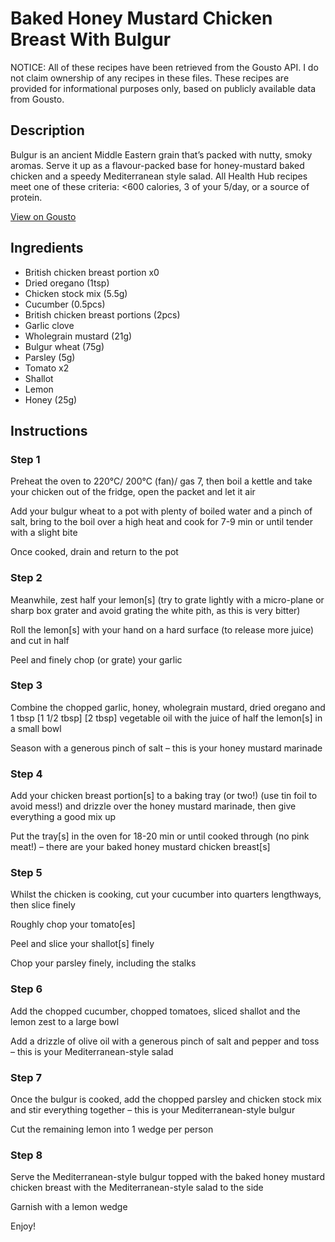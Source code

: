 # Baked Honey Mustard Chicken Breast With Bulgur

NOTICE: All of these recipes have been retrieved from the Gousto API. I do not claim ownership of any recipes in these files. These recipes are provided for informational purposes only, based on publicly available data from Gousto.

## Description

Bulgur is an ancient Middle Eastern grain that’s packed with nutty, smoky aromas. Serve it up as a flavour-packed base for honey-mustard baked chicken and a speedy Mediterranean style salad. All Health Hub recipes meet one of these criteria: <600 calories, 3 of your 5/day, or a source of protein.

[View on Gousto](https://www.gousto.co.uk/recipes/cookbook/baked-honey-mustard-chicken-breast-with-mediterranean-style-bulgur)

## Ingredients

- British chicken breast portion x0
- Dried oregano (1tsp)
- Chicken stock mix (5.5g)
- Cucumber (0.5pcs)
- British chicken breast portions (2pcs)
- Garlic clove
- Wholegrain mustard (21g)
- Bulgur wheat (75g)
- Parsley (5g)
- Tomato x2
- Shallot
- Lemon
- Honey (25g)

## Instructions


### Step 1

Preheat the oven to 220°C/ 200°C (fan)/ gas 7, then boil a kettle and take your chicken out of the fridge, open the packet and let it air

Add your bulgur wheat to a pot with plenty of boiled water and a pinch of salt, bring to the boil over a high heat and cook for 7-9 min or until tender with a slight bite

Once cooked, drain and return to the pot


### Step 2

Meanwhile, zest half your<span class="text-danger"> </span>lemon[s] (try to grate lightly with a micro-plane or sharp box grater and avoid grating the white pith, as this is very bitter)

Roll the lemon[s] with your hand on a hard surface (to release more juice) and cut in half

Peel and finely chop (or grate) your garlic


### Step 3

Combine the chopped garlic, honey, wholegrain mustard, dried oregano and 1 tbsp <span class="text-purple">[1 1/2 tbsp]</span> <span class="text-danger">[2 tbsp]</span> vegetable oil with the juice of half the<span class="text-danger"> </span>lemon[s] in a small bowl

Season with a generous pinch of salt – this is your honey mustard marinade


### Step 4

Add your chicken breast portion[s] to a baking tray (or two!) (use tin foil to avoid mess!) and drizzle over the honey mustard marinade, then give everything a good mix up

Put the tray[s] in the oven for 18-20 min or until cooked through (no pink meat!) – there are your baked honey mustard chicken breast[s]


### Step 5

Whilst the chicken is cooking, cut your cucumber into quarters lengthways, then slice finely

Roughly chop your tomato[es]

Peel and slice your shallot[s] finely

Chop your parsley finely, including the stalks


### Step 6

Add the chopped cucumber, chopped tomatoes, sliced shallot and the lemon zest to a large bowl

Add a drizzle of olive oil with a generous pinch of salt and pepper and toss – this is your Mediterranean-style salad


### Step 7

Once the bulgur is cooked, add the chopped parsley and chicken stock mix and stir everything together – this is your Mediterranean-style bulgur

Cut the remaining lemon into 1 wedge per person

### Step 8

Serve the Mediterranean-style bulgur topped with the baked honey mustard chicken breast with the Mediterranean-style salad to the side

Garnish with a lemon wedge

Enjoy!

